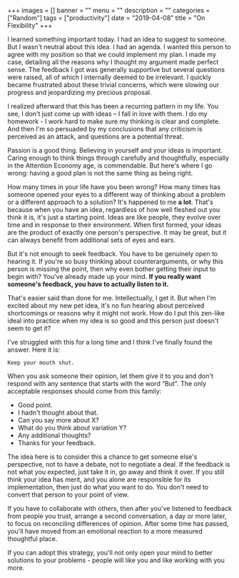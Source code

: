 +++
images = []
banner = ""
menu = ""
description = ""
categories = ["Random"]
tags = ["productivity"]
date = "2019-04-08"
title = "On Flexibility"
+++

I learned something important today. I had an idea to suggest to someone. But I wasn't neutral about this idea. I had an agenda. I wanted this person to agree with my position so that we could implement my plan. I made my case, detailing all the reasons why I thought my argument made perfect sense. The feedback I got was generally supportive but several questions were raised, all of which I internally deemed to be irrelevant. I quickly became frustrated about these trivial concerns, which were slowing our progress and jeopardizing my precious proposal.

I realized afterward that this has been a recurring pattern in my life. You see, I don't just come up with ideas – I fall in love with them. I do my homework - I work hard to make sure my thinking is clear and complete. And then I'm so persuaded by my conclusions that any criticism is perceived as an attack, and questions are a potential threat.

Passion is a good thing. Believing in yourself and your ideas is important. Caring enough to think things through carefully and thoughtfully, especially in the Attention Economy age, is commendable. But here's where I go wrong: having a good plan is not the same thing as being right. 

How many times in your life have you been wrong? How many times has someone opened your eyes to a different way of thinking about a problem or a different approach to a solution? It's happened to me **a lot**. That's because when you have an idea, regardless of how well fleshed out you think it is, it's just a starting point. Ideas are like people, they evolve over time and in response to their environment. When first formed, your ideas are the product of exactly one person's perspective. It may be great, but it can always benefit from additional sets of eyes and ears.

But it's not enough to seek feedback. You have to be genuinely open to hearing it. If you're so busy thinking about counterarguments, or why this person is missing the point, then why even bother getting their input to begin with? You've already made up your mind. **If you really want someone's feedback, you have to actually listen to it.**

That's easier said than done for me. Intellectually, I get it. But when I'm excited about my new pet idea, it's no fun hearing about perceived shortcomings or reasons why it might not work. How do I put this zen-like ideal into practice when my idea is so good and this person just doesn't seem to get it?

I've struggled with this for a long time and I think I've finally found the answer. Here it is:

    Keep your mouth shut.

When you ask someone their opinion, let them give it to you and don't respond with any sentence that starts with the word “But". The only acceptable responses should come from this family:

* Good point.
* I hadn't thought about that.
* Can you say more about X?
* What do you think about variation Y?
* Any additional thoughts?
* Thanks for your feedback.

The idea here is to consider this a chance to get someone else's perspective, not to have a debate, not to negotiate a deal. If the feedback is not what you expected, just take it in, go away and think it over. If you still think your idea has merit, and you alone are responsible for its implementation, then just do what you want to do. You don't need to convert that person to your point of view. 

If you have to collaborate with others, then after you've listened to feedback from people you trust,
arrange a second conversation, a day or more later, to focus on reconciling differences of opinion. After some time has passed, you'll have moved from an emotional reaction to a more measured thoughtful place.

If you can adopt this strategy, you'll not only open your mind to better solutions to your problems - people will like you and like working with you more.
